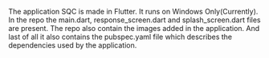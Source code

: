 The application SQC is made in Flutter.
It runs on Windows Only(Currently).
In the repo the main.dart, response_screen.dart and splash_screen.dart files are present.
The repo also contain the images added in the application.
And last of all it also contains the pubspec.yaml file which describes the dependencies used by the application.
